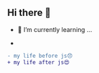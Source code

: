 ## Hi there 👋


- 🌱 I’m currently learning ...

- 
```diff
- my life before js😞
+ my life after js😍 
```
